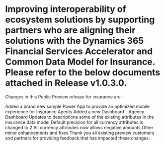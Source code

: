 # Improving interoperability of ecosystem solutions by supporting partners who are aligning their solutions with the Dynamics 365 Financial Services Accelerator and Common Data Model for Insurance. Please refer to the below documents attached in Release v1.0.3.0.

Changes in this Public Preview release for insurance are -

Added a brand new sample Power App to provide an optimized mobile experience for Insurance Agents
Added a new Dashboard - Agency Dashboard
Updates to descriptions some of the existing attributes in the insurance data model
Default precision for all currency attributes is changed to 2
All currency attributes now allows negative amounts
Other minor enhancements and fixes
Thank you all existing preview customers and partners for providing feedback that has impacted these changes.
